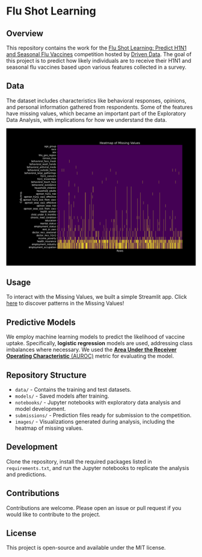 # Flu Shot Learning

## Overview
This repository contains the work for the [Flu Shot Learning: Predict H1N1 and Seasonal Flu Vaccines](https://www.drivendata.org/competitions/66/flu-shot-learning/page/210/) competition hosted by [Driven Data](https://www.drivendata.org/). The goal of this project is to predict how likely individuals are to receive their H1N1 and seasonal flu vaccines based upon various features collected in a survey.

## Data
The dataset includes characteristics like behavioral responses, opinions, and personal information gathered from respondents. Some of the features have missing values, which became an important part of the Exploratory Data Analysis, with implications for how we understand the data.

![Heatmap of Missing Values](images/nan_heatmap.png)

## Usage

To interact with the Missing Values, we built a simple Streamlit app. Click [here](https://flu-shot-learning.streamlit.app/) to discover patterns in the Missing Values!

## Predictive Models
We employ machine learning models to predict the likelihood of vaccine uptake. Specifically, **logistic regression** models are used, addressing class imbalances where necessary. We used the [**Area Under the Receiver Operating Characteristic** (AUROC)](https://en.wikipedia.org/wiki/Receiver_operating_characteristic) metric for evaluating the model.

## Repository Structure
- `data/` - Contains the training and test datasets.
- `models/` - Saved models after training.
- `notebooks/` - Jupyter notebooks with exploratory data analysis and model development.
- `submissions/` - Prediction files ready for submission to the competition.
- `images/` - Visualizations generated during analysis, including the heatmap of missing values.

## Development
Clone the repository, install the required packages listed in `requirements.txt`, and run the Jupyter notebooks to replicate the analysis and predictions.

## Contributions
Contributions are welcome. Please open an issue or pull request if you would like to contribute to the project.

## License
This project is open-source and available under the MIT license.
